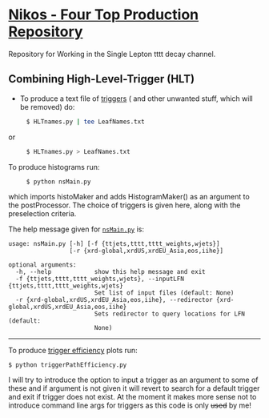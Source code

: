 # [Nikos - Four Top Production Repository](https://github.com/NikHoffStyl/RemoteWork)
Repository for Working in the Single Lepton tttt decay channel. 

## Combining High-Level-Trigger (HLT)

  * To produce a text file of [triggers](https://twiki.cern.ch/twiki/bin/view/CMS/TriggerStudies)
( and other unwanted stuff, which will be removed) do:
```bash
     $ HLTnames.py | tee LeafNames.txt
```
    
or 
```bash
     $ HLTnames.py > LeafNames.txt
```

To produce histograms run:
```bash
     $ python nsMain.py
```
which imports histoMaker and adds HistogramMaker() as an argument to the postProcessor. 
The choice of triggers is given here, along with the preselection criteria.

The help message given for [`nsMain.py`](nsMain.py) is:
```
usage: nsMain.py [-h] [-f {ttjets,tttt,tttt_weights,wjets}]
                 [-r {xrd-global,xrdUS,xrdEU_Asia,eos,iihe}]

optional arguments:
  -h, --help            show this help message and exit
  -f {ttjets,tttt,tttt_weights,wjets}, --inputLFN {ttjets,tttt,tttt_weights,wjets}
                        Set list of input files (default: None)
  -r {xrd-global,xrdUS,xrdEU_Asia,eos,iihe}, --redirector {xrd-global,xrdUS,xrdEU_Asia,eos,iihe}
                        Sets redirector to query locations for LFN (default:
                        None)
```
___

To produce [trigger efficiency](triggerPathEfficiency.py) plots run:
```
$ python triggerPathEfficiency.py
```

I will try to introduce the option to input a trigger as an argument to some of these 
and if argument is not given it will revert to search for a default trigger 
and exit if trigger does not exist.
At the moment it makes more sense not to introduce command line args for triggers as 
this code is only ~~used~~ by me!


